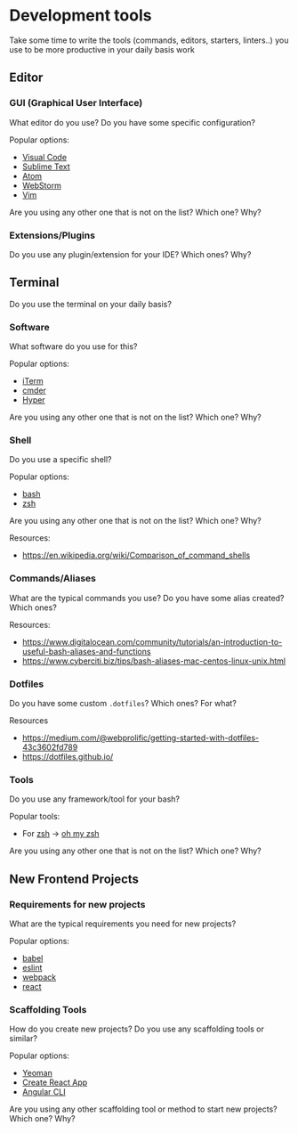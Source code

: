 # Development tools

Take some time to write the tools (commands, editors, starters, linters..) you use to be more productive in your daily basis work

## Editor

### GUI (Graphical User Interface)
What editor do you use? Do you have some specific configuration?

Popular options: 
- [Visual Code](https://code.visualstudio.com/)
- [Sublime Text](https://www.sublimetext.com/)
- [Atom](https://atom.io/)
- [WebStorm](https://www.jetbrains.com/webstorm/)
- [Vim](https://www.vim.org/)

Are you using any other one that is not on the list? Which one? Why?

### Extensions/Plugins
Do you use any plugin/extension for your IDE? Which ones? Why?

## Terminal
Do you use the terminal on your daily basis? 

### Software 
What software do you use for this? 

Popular options: 
- [iTerm](https://iterm2.com/)
- [cmder](http://cmder.net/)
- [Hyper](https://hyper.is/)

Are you using any other one that is not on the list? Which one? Why?

### Shell
Do you use a specific shell? 

Popular options: 
- [bash](https://www.gnu.org/software/bash/manual/bash.html)
- [zsh](http://zsh.sourceforge.net/Doc/Release/zsh_toc.html#SEC_Contents)

Are you using any other one that is not on the list? Which one? Why?

Resources: 
- https://en.wikipedia.org/wiki/Comparison_of_command_shells

### Commands/Aliases
What are the typical commands you use? Do you have some alias created? Which ones? 

Resources: 
- https://www.digitalocean.com/community/tutorials/an-introduction-to-useful-bash-aliases-and-functions
- https://www.cyberciti.biz/tips/bash-aliases-mac-centos-linux-unix.html

### Dotfiles

Do you have some custom `.dotfiles`? Which ones? For what?

Resources
- https://medium.com/@webprolific/getting-started-with-dotfiles-43c3602fd789
- https://dotfiles.github.io/

### Tools
Do you use any framework/tool for your bash?

Popular tools: 
- For [zsh](http://zsh.sourceforge.net/Doc/Release/zsh_toc.html#SEC_Contents) → [oh my zsh](http://ohmyz.sh/)

Are you using any other one that is not on the list? Which one? Why?

## New Frontend Projects

### Requirements for new projects
What are the typical requirements you need for new projects?

Popular options: 
- [babel](https://babeljs.io/)
- [eslint](https://eslint.org/)
- [webpack](https://webpack.js.org/)
- [react](https://webpack.js.org/)

### Scaffolding Tools
How do you create new projects? Do you use any scaffolding tools or similar?

Popular options: 
- [Yeoman](http://yeoman.io/)
- [Create React App](https://github.com/facebook/create-react-app/tree/master)
- [Angular CLI](https://cli.angular.io/)


Are you using any other scaffolding tool or method to start new projects? Which one? Why?




